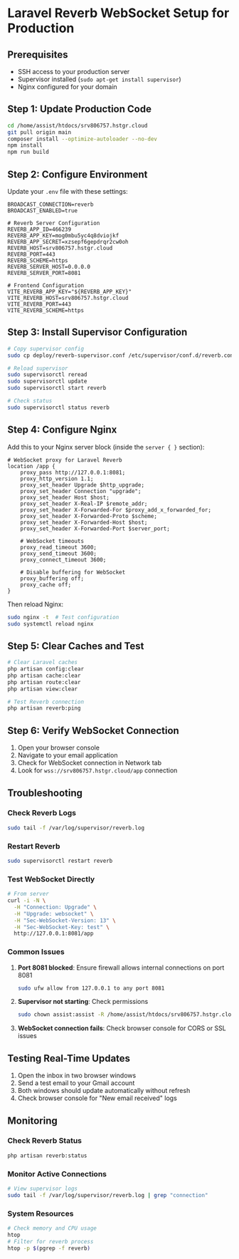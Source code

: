 # Laravel Reverb WebSocket Setup for Production

## Prerequisites
- SSH access to your production server
- Supervisor installed (`sudo apt-get install supervisor`)
- Nginx configured for your domain

## Step 1: Update Production Code
```bash
cd /home/assist/htdocs/srv806757.hstgr.cloud
git pull origin main
composer install --optimize-autoloader --no-dev
npm install
npm run build
```

## Step 2: Configure Environment
Update your `.env` file with these settings:
```env
BROADCAST_CONNECTION=reverb
BROADCAST_ENABLED=true

# Reverb Server Configuration
REVERB_APP_ID=466239
REVERB_APP_KEY=mog0mbu5yc4q8dviojkf
REVERB_APP_SECRET=xzsepf6gepdrqr2cw0oh
REVERB_HOST=srv806757.hstgr.cloud
REVERB_PORT=443
REVERB_SCHEME=https
REVERB_SERVER_HOST=0.0.0.0
REVERB_SERVER_PORT=8081

# Frontend Configuration
VITE_REVERB_APP_KEY="${REVERB_APP_KEY}"
VITE_REVERB_HOST=srv806757.hstgr.cloud
VITE_REVERB_PORT=443
VITE_REVERB_SCHEME=https
```

## Step 3: Install Supervisor Configuration
```bash
# Copy supervisor config
sudo cp deploy/reverb-supervisor.conf /etc/supervisor/conf.d/reverb.conf

# Reload supervisor
sudo supervisorctl reread
sudo supervisorctl update
sudo supervisorctl start reverb

# Check status
sudo supervisorctl status reverb
```

## Step 4: Configure Nginx
Add this to your Nginx server block (inside the `server { }` section):

```nginx
# WebSocket proxy for Laravel Reverb
location /app {
    proxy_pass http://127.0.0.1:8081;
    proxy_http_version 1.1;
    proxy_set_header Upgrade $http_upgrade;
    proxy_set_header Connection "upgrade";
    proxy_set_header Host $host;
    proxy_set_header X-Real-IP $remote_addr;
    proxy_set_header X-Forwarded-For $proxy_add_x_forwarded_for;
    proxy_set_header X-Forwarded-Proto $scheme;
    proxy_set_header X-Forwarded-Host $host;
    proxy_set_header X-Forwarded-Port $server_port;
    
    # WebSocket timeouts
    proxy_read_timeout 3600;
    proxy_send_timeout 3600;
    proxy_connect_timeout 3600;
    
    # Disable buffering for WebSocket
    proxy_buffering off;
    proxy_cache off;
}
```

Then reload Nginx:
```bash
sudo nginx -t  # Test configuration
sudo systemctl reload nginx
```

## Step 5: Clear Caches and Test
```bash
# Clear Laravel caches
php artisan config:clear
php artisan cache:clear
php artisan route:clear
php artisan view:clear

# Test Reverb connection
php artisan reverb:ping
```

## Step 6: Verify WebSocket Connection
1. Open your browser console
2. Navigate to your email application
3. Check for WebSocket connection in Network tab
4. Look for `wss://srv806757.hstgr.cloud/app` connection

## Troubleshooting

### Check Reverb Logs
```bash
sudo tail -f /var/log/supervisor/reverb.log
```

### Restart Reverb
```bash
sudo supervisorctl restart reverb
```

### Test WebSocket Directly
```bash
# From server
curl -i -N \
  -H "Connection: Upgrade" \
  -H "Upgrade: websocket" \
  -H "Sec-WebSocket-Version: 13" \
  -H "Sec-WebSocket-Key: test" \
  http://127.0.0.1:8081/app
```

### Common Issues

1. **Port 8081 blocked**: Ensure firewall allows internal connections on port 8081
   ```bash
   sudo ufw allow from 127.0.0.1 to any port 8081
   ```

2. **Supervisor not starting**: Check permissions
   ```bash
   sudo chown assist:assist -R /home/assist/htdocs/srv806757.hstgr.cloud
   ```

3. **WebSocket connection fails**: Check browser console for CORS or SSL issues

## Testing Real-Time Updates

1. Open the inbox in two browser windows
2. Send a test email to your Gmail account
3. Both windows should update automatically without refresh
4. Check browser console for "New email received" logs

## Monitoring

### Check Reverb Status
```bash
php artisan reverb:status
```

### Monitor Active Connections
```bash
# View supervisor logs
sudo tail -f /var/log/supervisor/reverb.log | grep "connection"
```

### System Resources
```bash
# Check memory and CPU usage
htop
# Filter for reverb process
htop -p $(pgrep -f reverb)
```